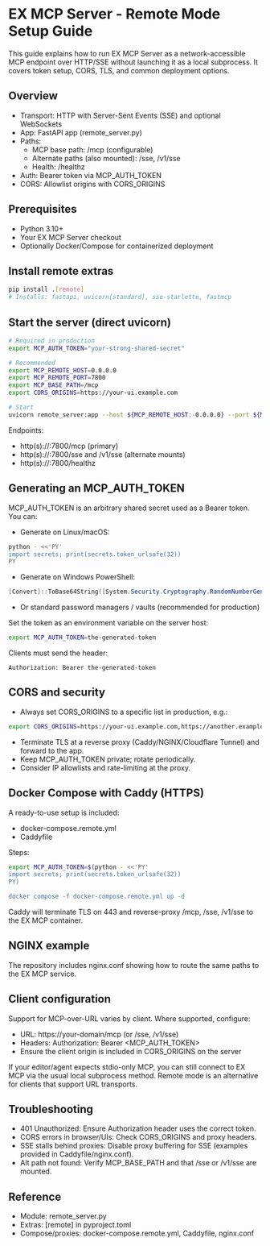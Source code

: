 # EX MCP Server - Remote Mode Setup Guide

This guide explains how to run EX MCP Server as a network-accessible MCP endpoint over HTTP/SSE without launching it as a local subprocess. It covers token setup, CORS, TLS, and common deployment options.

## Overview

- Transport: HTTP with Server-Sent Events (SSE) and optional WebSockets
- App: FastAPI app (remote_server.py)
- Paths:
  - MCP base path: /mcp (configurable)
  - Alternate paths (also mounted): /sse, /v1/sse
  - Health: /healthz
- Auth: Bearer token via MCP_AUTH_TOKEN
- CORS: Allowlist origins with CORS_ORIGINS

## Prerequisites

- Python 3.10+
- Your EX MCP Server checkout
- Optionally Docker/Compose for containerized deployment

## Install remote extras

```bash
pip install .[remote]
# Installs: fastapi, uvicorn[standard], sse-starlette, fastmcp
```

## Start the server (direct uvicorn)

```bash
# Required in production
export MCP_AUTH_TOKEN="your-strong-shared-secret"

# Recommended
export MCP_REMOTE_HOST=0.0.0.0
export MCP_REMOTE_PORT=7800
export MCP_BASE_PATH=/mcp
export CORS_ORIGINS=https://your-ui.example.com

# Start
uvicorn remote_server:app --host ${MCP_REMOTE_HOST:-0.0.0.0} --port ${MCP_REMOTE_PORT:-7800}
```

Endpoints:
- http(s)://<host>:7800/mcp (primary)
- http(s)://<host>:7800/sse and /v1/sse (alternate mounts)
- http(s)://<host>:7800/healthz

## Generating an MCP_AUTH_TOKEN

MCP_AUTH_TOKEN is an arbitrary shared secret used as a Bearer token. You can:

- Generate on Linux/macOS:
```bash
python - <<'PY'
import secrets; print(secrets.token_urlsafe(32))
PY
```
- Generate on Windows PowerShell:
```powershell
[Convert]::ToBase64String([System.Security.Cryptography.RandomNumberGenerator]::GetBytes(32))
```
- Or standard password managers / vaults (recommended for production)

Set the token as an environment variable on the server host:
```bash
export MCP_AUTH_TOKEN=the-generated-token
```

Clients must send the header:
```
Authorization: Bearer the-generated-token
```

## CORS and security

- Always set CORS_ORIGINS to a specific list in production, e.g.:
```bash
export CORS_ORIGINS=https://your-ui.example.com,https://another.example.com
```
- Terminate TLS at a reverse proxy (Caddy/NGINX/Cloudflare Tunnel) and forward to the app.
- Keep MCP_AUTH_TOKEN private; rotate periodically.
- Consider IP allowlists and rate-limiting at the proxy.

## Docker Compose with Caddy (HTTPS)

A ready-to-use setup is included:

- docker-compose.remote.yml
- Caddyfile

Steps:
```bash
export MCP_AUTH_TOKEN=$(python - <<'PY'
import secrets; print(secrets.token_urlsafe(32))
PY)

docker compose -f docker-compose.remote.yml up -d
```

Caddy will terminate TLS on 443 and reverse-proxy /mcp, /sse, /v1/sse to the EX MCP container.

## NGINX example

The repository includes nginx.conf showing how to route the same paths to the EX MCP service.

## Client configuration

Support for MCP-over-URL varies by client. Where supported, configure:
- URL: https://your-domain/mcp (or /sse, /v1/sse)
- Headers: Authorization: Bearer <MCP_AUTH_TOKEN>
- Ensure the client origin is included in CORS_ORIGINS on the server

If your editor/agent expects stdio-only MCP, you can still connect to EX MCP via the usual local subprocess method. Remote mode is an alternative for clients that support URL transports.

## Troubleshooting

- 401 Unauthorized: Ensure Authorization header uses the correct token.
- CORS errors in browser/UIs: Check CORS_ORIGINS and proxy headers.
- SSE stalls behind proxies: Disable proxy buffering for SSE (examples provided in Caddyfile/nginx.conf).
- Alt path not found: Verify MCP_BASE_PATH and that /sse or /v1/sse are mounted.

## Reference

- Module: remote_server.py
- Extras: [remote] in pyproject.toml
- Compose/proxies: docker-compose.remote.yml, Caddyfile, nginx.conf

